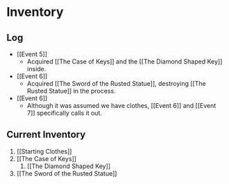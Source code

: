 # Inventory

## Log
- [[Event 5]]
	- Acquired [[The Case of Keys]] and the [[The Diamond Shaped Key]] inside.
- [[Event 6]]
	- Acquired [[The Sword of the Rusted Statue]], destroying [[The Rusted Statue]] in the process.
- [[Event 6]]
	- Although it was assumed we have clothes, [[Event 6]] and [[Event 7]] specifically calls it out.

## Current Inventory
1. [[Starting Clothes]]
2. [[The Case of Keys]]
	1. [[The Diamond Shaped Key]]
3. [[The Sword of the Rusted Statue]]